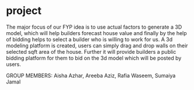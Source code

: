 # project
The major focus of our FYP idea is to use actual factors to generate a 3D model, which will help builders forecast house value and finally by the help of bidding helps to select a builder who is willing to work for us. A 3d modeling platform is created, users can simply drag and drop walls on their selected sqft area of the house. Further it will provide builders a public bidding platform for them to bid on the 3d model which will be posted by users.


GROUP MEMBERS:
Aisha Azhar,
Areeba Aziz,
Rafia Waseem,
Sumaiya Jamal
